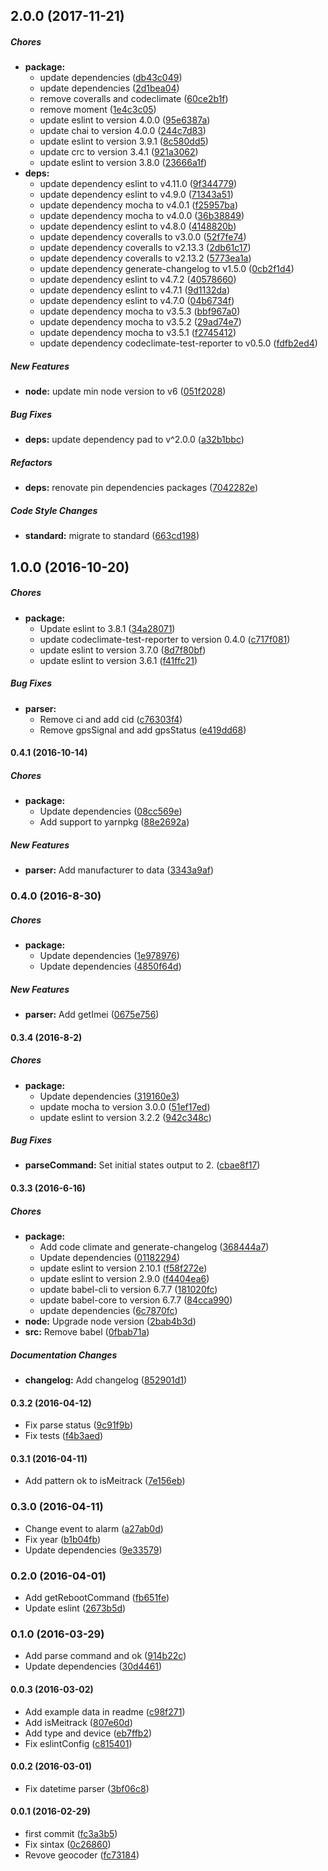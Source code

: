 ## 2.0.0 (2017-11-21)

##### Chores

* **package:**
  * update dependencies ([db43c049](https://github.com/lgaticaq/meitrack-parser/commit/db43c0498629a30f0d5a2d276bec6db7d8c50993))
  * update dependencies ([2d1bea04](https://github.com/lgaticaq/meitrack-parser/commit/2d1bea04a3457c124e3a3c1c9cec061d00bafdd4))
  * remove coveralls and codeclimate ([60ce2b1f](https://github.com/lgaticaq/meitrack-parser/commit/60ce2b1f1782c633a0a3fb6182e0c12f95fe7eba))
  * remove moment ([1e4c3c05](https://github.com/lgaticaq/meitrack-parser/commit/1e4c3c05602d2f6663e700e822401ee393533fcc))
  * update eslint to version 4.0.0 ([95e6387a](https://github.com/lgaticaq/meitrack-parser/commit/95e6387aa74e655a9db056b8e2170e070dcaf634))
  * update chai to version 4.0.0 ([244c7d83](https://github.com/lgaticaq/meitrack-parser/commit/244c7d83bcedbd325252542b7edb680698675bb1))
  * update eslint to version 3.9.1 ([8c580dd5](https://github.com/lgaticaq/meitrack-parser/commit/8c580dd5125fe7e0517e7e5b5fb165ba8257e9bb))
  * update crc to version 3.4.1 ([921a3062](https://github.com/lgaticaq/meitrack-parser/commit/921a30623569971748e5fdcee1bb67b5647b27bd))
  * update eslint to version 3.8.0 ([23666a1f](https://github.com/lgaticaq/meitrack-parser/commit/23666a1f1ceafa9ba36156ed72f97c73292537bf))
* **deps:**
  * update dependency eslint to v4.11.0 ([9f344779](https://github.com/lgaticaq/meitrack-parser/commit/9f3447799efcc580eb842feaa497d7fa97c246d6))
  * update dependency eslint to v4.9.0 ([71343a51](https://github.com/lgaticaq/meitrack-parser/commit/71343a510502663b2f3b25133e93e7e19d5c0aa2))
  * update dependency mocha to v4.0.1 ([f25957ba](https://github.com/lgaticaq/meitrack-parser/commit/f25957ba952f55e30ee07045181a7ce0921cec62))
  * update dependency mocha to v4.0.0 ([36b38849](https://github.com/lgaticaq/meitrack-parser/commit/36b388496b9883e88d753b12760b19466d0671e3))
  * update dependency eslint to v4.8.0 ([4148820b](https://github.com/lgaticaq/meitrack-parser/commit/4148820b94a2f0f072c4cc76e7176ef7ab9b584d))
  * update dependency coveralls to v3.0.0 ([52f7fe74](https://github.com/lgaticaq/meitrack-parser/commit/52f7fe7423dca940feb4e30a68900e8ce81ffdfe))
  * update dependency coveralls to v2.13.3 ([2db61c17](https://github.com/lgaticaq/meitrack-parser/commit/2db61c17f4a0f62acc5a4dee245dbdc256fa10bb))
  * update dependency coveralls to v2.13.2 ([5773ea1a](https://github.com/lgaticaq/meitrack-parser/commit/5773ea1aa830f6ca4120733855af823c2386bf7d))
  * update dependency generate-changelog to v1.5.0 ([0cb2f1d4](https://github.com/lgaticaq/meitrack-parser/commit/0cb2f1d4bd15c56b247f99fa02043e839cdc406f))
  * update dependency eslint to v4.7.2 ([40578660](https://github.com/lgaticaq/meitrack-parser/commit/4057866006c6ab15d2607ae9afc2a254d4bc686b))
  * update dependency eslint to v4.7.1 ([9d1132da](https://github.com/lgaticaq/meitrack-parser/commit/9d1132dad2d2b04c792ab453f2aeeb6de622c48f))
  * update dependency eslint to v4.7.0 ([04b6734f](https://github.com/lgaticaq/meitrack-parser/commit/04b6734f2a19223fe25760e4c38dc0858660d395))
  * update dependency mocha to v3.5.3 ([bbf967a0](https://github.com/lgaticaq/meitrack-parser/commit/bbf967a021a09c504fc7eb8063275c0619a00aea))
  * update dependency mocha to v3.5.2 ([29ad74e7](https://github.com/lgaticaq/meitrack-parser/commit/29ad74e74a5fb329877fc32cc04df73188a6aad5))
  * update dependency mocha to v3.5.1 ([f2745412](https://github.com/lgaticaq/meitrack-parser/commit/f27454128b4306d89fb40c562bc8ff2af1a34488))
  * update dependency codeclimate-test-reporter to v0.5.0 ([fdfb2ed4](https://github.com/lgaticaq/meitrack-parser/commit/fdfb2ed48acbfb3050dcfb89fed13183497e2210))

##### New Features

* **node:** update min node version to v6 ([051f2028](https://github.com/lgaticaq/meitrack-parser/commit/051f202845d121ac3a04d35886df092f3b958655))

##### Bug Fixes

* **deps:** update dependency pad to v^2.0.0 ([a32b1bbc](https://github.com/lgaticaq/meitrack-parser/commit/a32b1bbc58d9c17a641802e0b2cb419e36c76957))

##### Refactors

* **deps:** renovate pin dependencies packages ([7042282e](https://github.com/lgaticaq/meitrack-parser/commit/7042282ea5ea05473942e5861663a4ba9bf84c2d))

##### Code Style Changes

* **standard:** migrate to standard ([663cd198](https://github.com/lgaticaq/meitrack-parser/commit/663cd198a250e7a413929a0c96df2c5ec89b012a))

## 1.0.0 (2016-10-20)

##### Chores

* **package:**
  * Update eslint to 3.8.1 ([34a28071](https://github.com/lgaticaq/meitrack-parser/commit/34a280719b60a5f13b3b691746d721c51a88dddc))
  * update codeclimate-test-reporter to version 0.4.0 ([c717f081](https://github.com/lgaticaq/meitrack-parser/commit/c717f0811545e90821b056ef2e1f1fff87d656eb))
  * update eslint to version 3.7.0 ([8d7f80bf](https://github.com/lgaticaq/meitrack-parser/commit/8d7f80bf58d050a48dfaca1ac567e3f5c3693173))
  * update eslint to version 3.6.1 ([f41ffc21](https://github.com/lgaticaq/meitrack-parser/commit/f41ffc216c18bfc631992ff72642a1a7cd66e9e4))

##### Bug Fixes

* **parser:**
  * Remove ci and add cid ([c76303f4](https://github.com/lgaticaq/meitrack-parser/commit/c76303f40c0e3a34ae6cdbce0018e7bcd173a95a))
  * Remove gpsSignal and add gpsStatus ([e419dd68](https://github.com/lgaticaq/meitrack-parser/commit/e419dd681c21b671f9cad1ac2cd694065cdff826))

#### 0.4.1 (2016-10-14)

##### Chores

* **package:**
  * Update dependencies ([08cc569e](https://github.com/lgaticaq/meitrack-parser/commit/08cc569e5eb2708ab00c2bb502f1e9ff21ab7bd0))
  * Add support to yarnpkg ([88e2692a](https://github.com/lgaticaq/meitrack-parser/commit/88e2692a62460b49aac9bd2e578f7324e02b1a79))

##### New Features

* **parser:** Add manufacturer to data ([3343a9af](https://github.com/lgaticaq/meitrack-parser/commit/3343a9af3b9d5ccfc28e7499b3325420e95d52ba))

### 0.4.0 (2016-8-30)

##### Chores

* **package:**
  * Update dependencies ([1e978976](https://github.com/lgaticaq/meitrack-parser/commit/1e9789767e181fd0db9ace957a6fe45af7306090))
  * Update dependencies ([4850f64d](https://github.com/lgaticaq/meitrack-parser/commit/4850f64d610844b297bc3fb4a165f7a7b0a70f17))

##### New Features

* **parser:** Add getImei ([0675e756](https://github.com/lgaticaq/meitrack-parser/commit/0675e75667ee86e02da635a08f8b14da4d68e94f))

#### 0.3.4 (2016-8-2)

##### Chores

* **package:**
  * Update dependencies ([319160e3](https://github.com/lgaticaq/meitrack-parser/commit/319160e341c77748e5d72568e9450fc6389d14c6))
  * update mocha to version 3.0.0 ([51ef17ed](https://github.com/lgaticaq/meitrack-parser/commit/51ef17ed1c21bc5cd66aec3f0168416e7f783795))
  * update eslint to version 3.2.2 ([942c348c](https://github.com/lgaticaq/meitrack-parser/commit/942c348c4aa1b8bb782724078ef7bb07837a260b))

##### Bug Fixes

* **parseCommand:** Set initial states output to 2. ([cbae8f17](https://github.com/lgaticaq/meitrack-parser/commit/cbae8f17ad4d97e4ee355567e27817dae534c7ff))

#### 0.3.3 (2016-6-16)

##### Chores

* **package:**
  * Add code climate and generate-changelog ([368444a7](https://github.com/lgaticaq/meitrack-parser/commit/368444a7971b30091cfb774e21d89f4f406dd8ae))
  * Update dependencies ([01182294](https://github.com/lgaticaq/meitrack-parser/commit/01182294d916e64172815bce98c3d81892f87bb2))
  * update eslint to version 2.10.1 ([f58f272e](https://github.com/lgaticaq/meitrack-parser/commit/f58f272e31fc07a83dd2b04512380ac2cd24b084))
  * update eslint to version 2.9.0 ([f4404ea6](https://github.com/lgaticaq/meitrack-parser/commit/f4404ea6ab94b582c52ae1ad7cf4d5dfb30aeef9))
  * update babel-cli to version 6.7.7 ([181020fc](https://github.com/lgaticaq/meitrack-parser/commit/181020fc1a54a32c31667c62a592f2f4841ddd77))
  * update babel-core to version 6.7.7 ([84cca990](https://github.com/lgaticaq/meitrack-parser/commit/84cca990591b9f16b3d99dfc6e55da9decbc4f61))
  * update dependencies ([6c7870fc](https://github.com/lgaticaq/meitrack-parser/commit/6c7870fc0860b505fcf389f0191f0424327c1228))
* **node:** Upgrade node version ([2bab4b3d](https://github.com/lgaticaq/meitrack-parser/commit/2bab4b3d851acfe70b10647cfc6c30ce4f774cf7))
* **src:** Remove babel ([0fbab71a](https://github.com/lgaticaq/meitrack-parser/commit/0fbab71a8a7396e33103f21dc602ea9b3ba90d07))

##### Documentation Changes

* **changelog:** Add changelog ([852901d1](https://github.com/lgaticaq/meitrack-parser/commit/852901d1f1228ceaebf67620192afef311310f4c))

#### 0.3.2 (2016-04-12)

* Fix parse status ([9c91f9b](https://github.com/lgaticaq/meitrack-parser/commit/9c91f9b))
* Fix tests ([f4b3aed](https://github.com/lgaticaq/meitrack-parser/commit/f4b3aed))

#### 0.3.1 (2016-04-11)

* Add pattern ok to isMeitrack ([7e156eb](https://github.com/lgaticaq/meitrack-parser/commit/7e156eb))

### 0.3.0 (2016-04-11)

* Change event to alarm ([a27ab0d](https://github.com/lgaticaq/meitrack-parser/commit/a27ab0d))
* Fix year ([b1b04fb](https://github.com/lgaticaq/meitrack-parser/commit/b1b04fb))
* Update dependencies ([9e33579](https://github.com/lgaticaq/meitrack-parser/commit/9e33579))

### 0.2.0 (2016-04-01)

* Add getRebootCommand ([fb651fe](https://github.com/lgaticaq/meitrack-parser/commit/fb651fe))
* Update eslint ([2673b5d](https://github.com/lgaticaq/meitrack-parser/commit/2673b5d))

### 0.1.0 (2016-03-29)

* Add parse command and ok ([914b22c](https://github.com/lgaticaq/meitrack-parser/commit/914b22c))
* Update dependencies ([30d4461](https://github.com/lgaticaq/meitrack-parser/commit/30d4461))

#### 0.0.3 (2016-03-02)

* Add example data in readme ([c98f271](https://github.com/lgaticaq/meitrack-parser/commit/c98f271))
* Add isMeitrack ([807e60d](https://github.com/lgaticaq/meitrack-parser/commit/807e60d))
* Add type and device ([eb7ffb2](https://github.com/lgaticaq/meitrack-parser/commit/eb7ffb2))
* Fix eslintConfig ([c815401](https://github.com/lgaticaq/meitrack-parser/commit/c815401))

#### 0.0.2 (2016-03-01)

* Fix datetime parser ([3bf06c8](https://github.com/lgaticaq/meitrack-parser/commit/3bf06c8))

#### 0.0.1 (2016-02-29)

* first commit ([fc3a3b5](https://github.com/lgaticaq/meitrack-parser/commit/fc3a3b5))
* Fix sintax ([0c26860](https://github.com/lgaticaq/meitrack-parser/commit/0c26860))
* Revove geocoder ([fc73184](https://github.com/lgaticaq/meitrack-parser/commit/fc73184))
